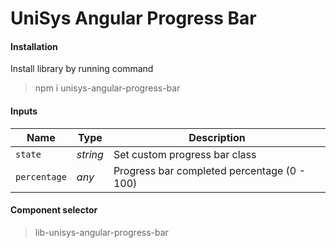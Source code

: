 # UniSys Angular Progress Bar
#### Installation
Install library by running command
> npm i unisys-angular-progress-bar
#### Inputs
Name | Type | Description
--- | --- | ---
`state` | *string* | Set custom progress bar class
`percentage` | *any* | Progress bar completed percentage (0 - 100)
#### Component selector
> lib-unisys-angular-progress-bar

